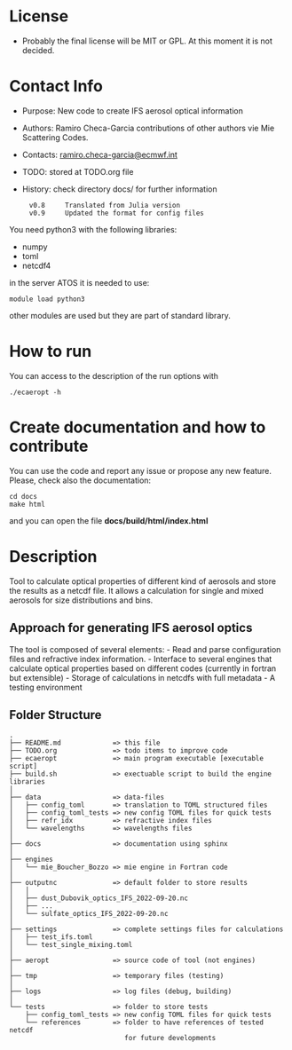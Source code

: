 


# License
  - Probably the final license will be MIT or GPL. At this moment it is not
    decided. 


# Contact Info

  - Purpose:  New code to create IFS aerosol optical information

  - Authors:  Ramiro Checa-Garcia
              contributions of other authors vie Mie Scattering Codes.

  - Contacts: ramiro.checa-garcia@ecmwf.int

  - TODO:     stored at TODO.org file

  - History:  check directory docs/ for further information 

```
     v0.8     Translated from Julia version
     v0.9     Updated the format for config files
```

You need python3 with the following libraries:

- numpy
- toml
- netcdf4


in the server ATOS it is needed to use:
```
module load python3
```
other modules are used but they are part of standard library.


# How to run

You can access to the description of the run options with
```
./ecaeropt -h 
```

# Create documentation and how to contribute

You can use the code and report any issue or propose any new feature. Please, check also
the documentation:

```
cd docs
make html
```

and you can open the file **docs/build/html/index.html**


# Description

Tool to calculate optical properties of different kind of aerosols
and store the results as a netcdf file. It allows a calculation for single
and mixed aerosols for size distributions and bins.

## Approach for generating IFS aerosol optics

The tool is composed of several elements:
    - Read and parse configuration files and refractive index information.
    - Interface to several engines that calculate optical properties based
    on different codes (currently in fortran but extensible)
    - Storage of calculations in netcdfs with full metadata
    - A testing environment 

## Folder Structure
```
.
├── README.md             => this file
├── TODO.org              => todo items to improve code
├── ecaeropt              => main program executable [executable script]
├── build.sh              => exectuable script to build the engine libraries
│
├── data                  => data-files
│   ├── config_toml       => translation to TOML structured files
│   ├── config_toml_tests => new config TOML files for quick tests
│   ├── refr_idx          => refractive index files
│   └── wavelengths       => wavelengths files
│
├── docs                  => documentation using sphinx
│
├── engines
│   └── mie_Boucher_Bozzo => mie engine in Fortran code
│
├── outputnc              => default folder to store results
│   │
│   ├── dust_Dubovik_optics_IFS_2022-09-20.nc
│   ├── ...
│   └── sulfate_optics_IFS_2022-09-20.nc
│
├── settings              => complete settings files for calculations
│   ├── test_ifs.toml
│   └── test_single_mixing.toml
│
├── aeropt                => source code of tool (not engines)
│  
├── tmp                   => temporary files (testing)
│  
├── logs                  => log files (debug, building)
│  
└── tests                 => folder to store tests
    ├── config_toml_tests => new config TOML files for quick tests
    └── references        => folder to have references of tested netcdf
                             for future developments 

```
